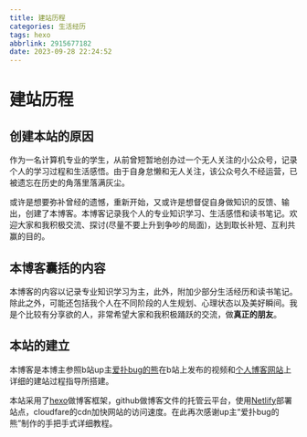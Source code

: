 ```yaml
---
title: 建站历程
categories: 生活经历
tags: hexo
abbrlink: 2915677182
date: 2023-09-28 22:24:52
---
```


# 建站历程
## 创建本站的原因

作为一名计算机专业的学生，从前曾短暂地创办过一个无人关注的小公众号，记录个人的学习过程和生活感悟。由于自身怠懒和无人关注，该公众号久不经运营，已被遗忘在历史的角落里落满灰尘。

或许是想要弥补曾经的遗憾，重新开始，又或许是想督促自身做知识的反馈、输出，创建了本博客。本博客记录我个人的专业知识学习、生活感悟和读书笔记。欢迎大家和我积极交流、探讨(尽量不要上升到争吵的局面)，达到取长补短、互利共赢的目的。

## 本博客囊括的内容

本博客的内容以记录专业知识学习为主，此外，附加少部分生活经历和读书笔记。除此之外，可能还包括我个人在不同阶段的人生规划、心理状态以及美好瞬间。我是个比较有分享欲的人，非常希望大家和我积极踊跃的交流，做**真正的朋友**。

## 本站的建立

本博客是本博主参照b站up主[爱扑bug的熊](https://space.bilibili.com/283614758)在b站上发布的视频和[个人博客网站](https://blog.cuijiacai.com/blog-building/)上详细的建站过程指导所搭建。

本站采用了[hexo](https://hexo.io/zh-cn/index.html)做博客框架，github做博客文件的托管云平台，使用[Netlify](https://www.netlify.com/)部署站点，cloudfare的cdn加快网站的访问速度。在此再次感谢up主“爱扑bug的熊”制作的手把手式详细教程。

